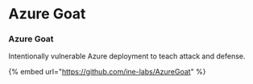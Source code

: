 # Azure Goat

### Azure Goat

Intentionally vulnerable Azure deployment to teach attack and defense.&#x20;

{% embed url="https://github.com/ine-labs/AzureGoat" %}
